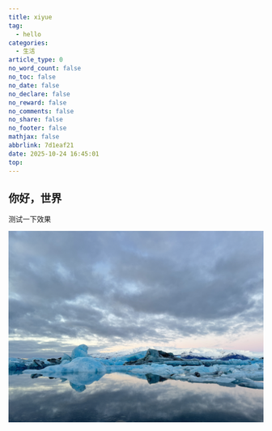 ```yaml
---
title: xiyue
tag:
  - hello
categories:
  - 生活
article_type: 0
no_word_count: false
no_toc: false
no_date: false
no_declare: false
no_reward: false
no_comments: false
no_share: false
no_footer: false
mathjax: false
abbrlink: 7d1eaf21
date: 2025-10-24 16:45:01
top:
---
```


## 你好，世界

测试一下效果

![冰川](../image/bg.jpg)
